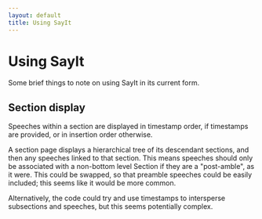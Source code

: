 ```yaml
---
layout: default
title: Using SayIt
---
```


Using SayIt
===========

Some brief things to note on using SayIt in its current form.

Section display
---------------

Speeches within a section are displayed in timestamp order, if timestamps are
provided, or in insertion order otherwise.

A section page displays a hierarchical tree of its descendant sections, and
then any speeches linked to that section. This means speeches should only be
associated with a non-bottom level Section if they are a "post-amble", as it
were. This could be swapped, so that preamble speeches could be easily
included; this seems like it would be more common.

Alternatively, the code could try and use timestamps to intersperse subsections
and speeches, but this seems potentially complex.

